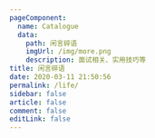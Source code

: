 ```yaml
---
pageComponent:
  name: Catalogue
  data:
    path: 闲言碎语
    imgUrl: /img/more.png
    description: 面试相关、实用技巧等
title: 闲言碎语
date: 2020-03-11 21:50:56
permalink: /life/
sidebar: false
article: false
comment: false
editLink: false
---
```

